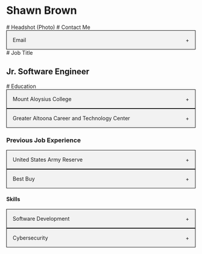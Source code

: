 <h1> Shawn Brown </h1>
# Headshot (Photo)
# Contact Me
  <section id="Contact">
    <div class="accordion">
      <div class='accordion-header'>
        <div class="accordion-title">Email</div>
        <span class="accordion-icon">+</span>
      </div>
      <div class="accordion-content">
        stbrown98@gmail.com
      </div>
    </div>
    <section id="Contact">
    </section>
# Job Title
<h1> Jr. Software Engineer </h1>
# Education
<style>
  .accordion{
    max-width: 500px;
    border: 1px solid #000;
  }
  .accordion-header {
    display: flex;
    padding: 16px;
    cursor: pointer;
    background-color: #F2F2F2
  }
  .accordion-icon {
    width: 16px
    color: #C00
  }
  .accordion-content {
    padding: 16px;

  }
  .accordion-title {
    flex: 1;
  }
  .accordion-content {
    display: none;
  }


</style>
  <section id="education">
    <div class="accordion">
      <div class='accordion-header'>
        <div class="accordion-title">Mount Aloysius College </div>
        <span class="accordion-icon">+</span>
      </div>
      <div class="accordion-content">
        Bachelor of Science: Information Technology 2023
      </div>
    </div>
    <section id="education">
      <div class="accordion">
        <div class='accordion-header'>
          <div class="accordion-title">Greater Altoona Career and Technology Center </div>
          <span class="accordion-icon">+</span>
        </div>
        <div class="accordion-content">
          Cisco Networking 2017
        </div>
      </div>
    </section>
  
  <style>
  .accordion{
    max-width: 500px;
    border: 1px solid #000;
  }
  .accordion-header {
    display: flex;
    padding: 16px;
    cursor: pointer;
    background-color: #F2F2F2
  }
  .accordion-icon {
    width: 16px
    color: #C00
  }
  .accordion-content {
    padding: 16px;

  }
  .accordion-title {
    flex: 1;
  }
  .accordion-content {
    display: none;
  }


</style>
  <h1> Previous Job Experience </h1>
  <section id="Previous Job Experience">
    <div class="accordion">
      <div class='accordion-header'>
        <div class="accordion-title">United States Army Reserve </div>
        <span class="accordion-icon">+</span>
      </div>
      <div class="accordion-content">
        22 June 2016 - 21 June 2022
      </div>
    </div>
    <section id="education">
      <div class="accordion">
        <div class='accordion-header'>
          <div class="accordion-title">Best Buy</div>
          <span class="accordion-icon">+</span>
        </div>
        <div class="accordion-content">
          05 October 2020 - 30 April 2021
        </div>
      </div>
    </section>
    
  <h1> Skills </h1>
  <section id="Skills">
    <div class="accordion">
      <div class='accordion-header'>
        <div class="accordion-title">Software Development</div>
        <span class="accordion-icon">+</span>
      </div>
      <div class="accordion-content">
        Discord Bot Project (Python)
        <br>
        Unity Games (C#)
        <br>
        Calculator (JavaScript)
        <br>
        Inches to CM/MM Converter (C++)
        <br>
        Seasons Changer (JavaScript)
      </div>
    </div>
    <section id="Skills">
      <div class="accordion">
        <div class='accordion-header'>
          <div class="accordion-title">Cybersecurity</div>
          <span class="accordion-icon">+</span>
        </div>
        <div class="accordion-content">
          Mount Aloysius College Cyber Defense Team
        </div>
      </div>
    </section>

<script>
const accordionHeaders = document.getElementsByClassName('accordion-header');
const accordionContents = document.getElementsByClassName('accordion-content');
const accordionIcons = document.getElementsByClassName('accordion-icon');

for(let i=0; i < accordionHeaders.length; i++){
  accordionHeaders[i].addEventListener('click', () => {
    accordionContents[i].style.display = accordionContents[i].style.display == 'block' ? 'none' : 'block';
    accordionIcons[i].innerHTML = accordionContents[i].style.display == 'block' ? '-' : '+';

  })
}
</script>
